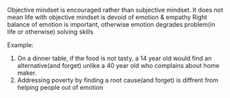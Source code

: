 Objective mindset is encouraged rather than subjective mindset.
It does not mean life with objective mindset is devoid of emotion & empathy
Right balance of emotion is important, otherwise emotion degrades problem(in life or otherwise) solving skills

Example:
1) On a dinner table, if the food is not tasty, a 14 year old would find an alternative(and forget) unlike a 40 year old who complains about home maker.
2) Addressing poverty by finding a root cause(and forget) is diffrent from helping people out of emotion
